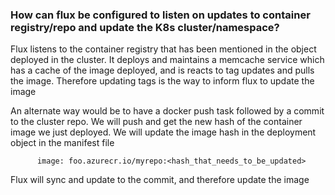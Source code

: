 ### How can flux be configured to listen on updates to container registry/repo and update the K8s cluster/namespace?

Flux listens to the container registry that has been mentioned in the object deployed in the cluster. It deploys and maintains a memcache service which has a cache of the image deployed, and is reacts to tag updates and pulls the image. Therefore updating tags is the way to inform flux to update the image

An alternate way would be to have a docker push task followed by a commit to the cluster repo. We will push and get the new hash of the container image we just deployed. We will update the image hash in the deployment object in the manifest file
```
      image: foo.azurecr.io/myrepo:<hash_that_needs_to_be_updated>
```
Flux will sync and update to the commit, and therefore update the image
